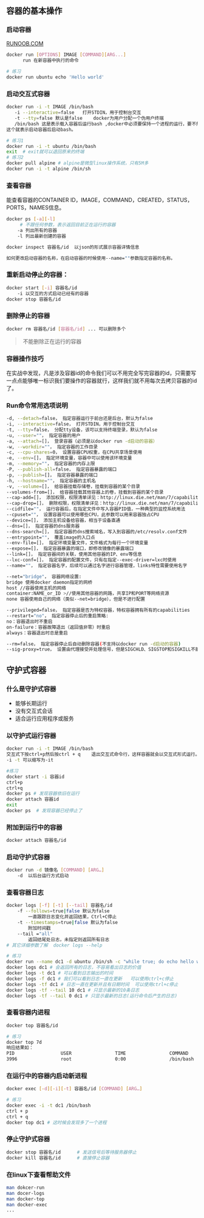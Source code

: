 ## 容器的基本操作

### 启动容器

[RUNOOB.COM](https://www.runoob.com/docker/docker-run-command.html)

```bash
docker run [OPTIONS] IMAGE [COMMAND][ARG...]
      run 在新容器中执行的命令
      
# 练习
docker run ubuntu echo 'Hello world'
```

### 启动交互式容器

```bash
docker run -i -t IMAGE /bin/bash
   -i --interactive=false   打开STDIN，用于控制台交互
   -t --tty=false 默认是false    docker为用户分配一个伪用户终端
   /bin/bash 这是表示载入容器后运行bash ,docker中必须要保持一个进程的运行，要不然整个容器就会退出。
这个就表示启动容器后启动bash。

# 练习1
docker run -i -t ubuntu /bin/bash
exit  # exit就可以退回原来的终端
# 练习2
docker pull alpine # alpine是微型linux操作系统，只有5M多
docker run -i -t alpine /bin/sh 

```

### 查看容器

能查看容器的CONTAINER ID，IMAGE，COMMAND，CREATED，STATUS，PORTS，NAMES信息。

```bash
docker ps [-a][-l]
     # 不跟任何参数，表示返回目前正在运行的容器
	-a 列出所有的容器
	-l 列出最新创建的容器

docker inspect 容器名/id  以json的形式展示容器详情信息

如何更改启动容器的名称，在启动容器的时候使用--name=""参数指定容器的名称。
```



### 重新启动停止的容器：

```bash
docker start [-i] 容器名/id
	-i 以交互的方式启动已经有的容器
docker stop 容器名/id
```



### 删除停止的容器

```bash
docker rm 容器名/id [容器名/id] ... 可以删除多个
```

> ​	不能删除正在运行的容器



### 容器操作技巧

​	在实战中发现，凡是涉及容器id的命令我们可以不用完全写完容器的id，只需要写一点点能够唯一标识我们要操作的容器就行，这样我们就不用每次去拷贝容器的id了。

### Run命令常用选项说明

```bash
-d, --detach=false， 指定容器运行于前台还是后台，默认为false
-i, --interactive=false， 打开STDIN，用于控制台交互
-t, --tty=false， 分配tty设备，该可以支持终端登录，默认为false
-u, --user=""， 指定容器的用户
-a, --attach=[]， 登录容器（必须是以docker run -d启动的容器）
-w, --workdir=""， 指定容器的工作目录
-c, --cpu-shares=0， 设置容器CPU权重，在CPU共享场景使用
-e, --env=[]， 指定环境变量，容器中可以使用该环境变量
-m, --memory=""， 指定容器的内存上限
-P, --publish-all=false， 指定容器暴露的端口
-p, --publish=[]， 指定容器暴露的端口
-h, --hostname=""， 指定容器的主机名
-v, --volume=[]， 给容器挂载存储卷，挂载到容器的某个目录
--volumes-from=[]， 给容器挂载其他容器上的卷，挂载到容器的某个目录
--cap-add=[]， 添加权限，权限清单详见：http://linux.die.net/man/7/capabilities
--cap-drop=[]， 删除权限，权限清单详见：http://linux.die.net/man/7/capabilities
--cidfile=""， 运行容器后，在指定文件中写入容器PID值，一种典型的监控系统用法
--cpuset=""， 设置容器可以使用哪些CPU，此参数可以用来容器独占CPU
--device=[]， 添加主机设备给容器，相当于设备直通
--dns=[]， 指定容器的dns服务器
--dns-search=[]， 指定容器的dns搜索域名，写入到容器的/etc/resolv.conf文件
--entrypoint=""， 覆盖image的入口点
--env-file=[]， 指定环境变量文件，文件格式为每行一个环境变量
--expose=[]， 指定容器暴露的端口，即修改镜像的暴露端口
--link=[]， 指定容器间的关联，使用其他容器的IP、env等信息
--lxc-conf=[]， 指定容器的配置文件，只有在指定--exec-driver=lxc时使用
--name=""， 指定容器名字，后续可以通过名字进行容器管理，links特性需要使用名字

--net="bridge"， 容器网络设置:
bridge 使用docker daemon指定的网桥
host //容器使用主机的网络
container:NAME_or_ID >//使用其他容器的网路，共享IP和PORT等网络资源
none 容器使用自己的网络（类似--net=bridge），但是不进行配置

--privileged=false， 指定容器是否为特权容器，特权容器拥有所有的capabilities
--restart="no"， 指定容器停止后的重启策略:
no：容器退出时不重启
on-failure：容器故障退出（返回值非零）时重启
always：容器退出时总是重启

--rm=false， 指定容器停止后自动删除容器(不支持以docker run -d启动的容器)
--sig-proxy=true， 设置由代理接受并处理信号，但是SIGCHLD、SIGSTOP和SIGKILL不能被代理
```



## 守护式容器

### 什么是守护式容器

- 能够长期运行
- 没有交互式会话
- 适合运行应用程序或服务

### 以守护式运行容器

```bash
docker run -i -t IMAGE /bin/bash
交互式下按ctrl+p然后按ctrl + q    退出交互式命令行，这样容器就会以交互式形式运行。
-i -t 可以缩写为-it

#练习
docker start -i 容器id
ctrl+p
ctrl+q
docker ps # 发现容器依旧在运行
docker attach 容器id
exit
docker ps  # 发现容器已经停止了
```

### 附加到运行中的容器

```bash
docker attach 容器名/id
```

### 启动守护式容器

```bash
docker run -d 镜像名 [COMMAND] [ARG…]
    -d  以后台运行方式启动
```

### 查看容器日志

```bash
docker logs [-f] [-t] [--tail] 容器名/id
    -f --follows=true|false 默认为false 
        一直跟踪日志变化并返回结果，Ctrl+C停止
    -t --timestamps=true|false 默认为false
        附加时间戳
    --tail ="all"
        返回结尾处日志，未指定则返回所有日志
# 其它详细参数了解  docker logs --help

# 练习
docker run --name dc1 -d ubuntu /bin/sh -c "while true; do echo hello world; sleep 1; done"
docker logs dc1 # 会返回所有的日志，不容易看出日志的价值
docker logs -t dc1 # 可以看到日志输出的时间
docker logs -f dc1 # 我们可以看到日志一直在更新   可以使用ctrl+c停止
docker logs -tf dc1 # 日志一直在更新并且有日期时间  可以使用ctrl+c停止
docker logs -tf --tail 10 dc1 # 只显示最新的10条日志
docker logs -tf --tail 0 dc1 # 只显示最新的日志(运行命令后产生的日志)
```

### 查看容器内进程

```bash
docker top 容器名/id

# 练习
docker top 7d
响应结果如：
PID                 USER                TIME                COMMAND
3996                root                0:00                /bin/bash
```

### 在运行中的容器内启动新进程

```bash
docker exec [-d][-i][-t] 容器名/id [COMMAND] [ARG…]

# 练习
docker exec -i -t dc1 /bin/bash
ctrl + p
ctrl + q
docker top dc1 # 这时候会发现多了一个进程
```

### 停止守护式容器

```bash
docker stop 容器名/id      # 发送信号后等待服务器停止
docker kill 容器名/id      # 直接停止容器
```

### 在linux下查看帮助文件

```bash
man dokcer-run
man docer-logs
man docker-top
man docker-exec
...
```


